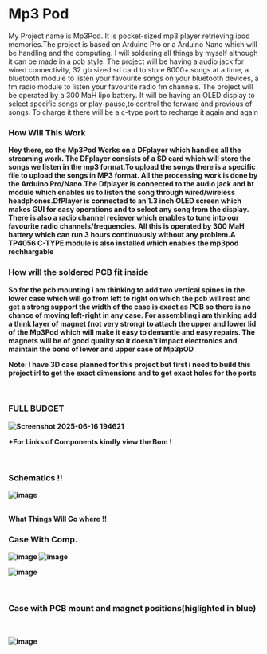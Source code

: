 # Mp3 Pod
My Project name is Mp3Pod. It is pocket-sized mp3 player retrieving ipod memories.The project is based on Arduino Pro or a Arduino Nano which will be handling and the computing. I will soldering all things by myself although it can be made in a pcb style. The project will be having a audio jack for wired connectivity, 32 gb sized sd card to store 8000+ songs at a time, a bluetooth module to listen your favourite songs on your bluetooth devices, a fm radio module to listen your favourite radio fm channels. The project will be operated by a 300 MaH lipo battery. It will be having an OLED display to select specific songs or play-pause,to control the forward and previous of songs. To charge it there will be a c-type port to recharge it again and again

<h3><b>How Will This Work</h3>
Hey there, so the Mp3Pod Works on a DFplayer which handles all the streaming work. The DFplayer consists of a SD card which will store the songs we listen in the mp3 format.To upload the songs there is a specific file to upload the songs in MP3 format. All the processing work is done by the Arduino Pro/Nano.The Dfplayer is connected to the audio jack and bt module which enables us to listen the song through wired/wireless headphones.DfPlayer is connected to an 1.3 inch OLED screen which makes GUI for easy operations and to select any song from the display. There is also a radio channel reciever which enables to tune into our favourite radio channels/frequencies. All this is operated by 300 MaH battery which can run 3 hours continuously without any problem.A TP4056 C-TYPE module is also installed which enables the mp3pod rechhargable
<br>

<h3>How will the soldered PCB fit inside</h3>
So for the pcb mounting i am thinking to add two vertical spines in the lower case which will go from left to right on which the pcb will rest and get a strong support the width of the case is exact as PCB so there is no chance of moving left-right in any case. For assembling i am thinking add a think layer of magnet (not very strong) to attach the upper and lower lid of the Mp3Pod which will make it easy to demantle and easy repairs. The magnets will be of good quality so it doesn't impact electronics and maintain the bond of lower and upper case of Mp3pOD

Note: I have 3D case planned for this project but first i need to build this project irl to get the exact dimensions and to get exact holes for the ports


<br>
<h3>FULL BUDGET</h3>

![Screenshot 2025-06-16 194621](https://github.com/user-attachments/assets/dac07719-a0c9-4350-9113-d65d78880bb5)

*For Links of Components kindly view the Bom !





<br>

<h3>Schematics !!</h3>

![image](https://github.com/user-attachments/assets/03b5afa6-a5a2-40db-84bf-98d4bbb430a2)

<br>
What Things Will Go where !!
<br>

<h3>Case With Comp.</h3>

![image](https://github.com/user-attachments/assets/7aeaac9b-0fbb-44f0-9098-b3c234e1e186)
![image](https://github.com/user-attachments/assets/520095c7-caec-4200-946b-1e31298e678e)

![image](https://github.com/user-attachments/assets/8ac1ec4f-5eef-4711-930b-ff718a163aa3)

<br>
<h3>Case with PCB mount and magnet positions(higlighted in blue)</h3>
<br>

![image](https://github.com/user-attachments/assets/483fdcc2-5cd2-426b-8767-4d588d8d8134)









